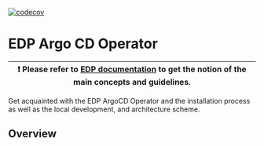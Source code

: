 [![codecov](https://codecov.io/gh/epam/edp-argocd-operator/branch/master/graph/badge.svg?token=VNMBQGDKJ3)](https://codecov.io/gh/epam/edp-argocd-operator)

# EDP Argo CD Operator

| :heavy_exclamation_mark: Please refer to [EDP documentation](https://epam.github.io/edp-install/) to get the notion of the main concepts and guidelines. |
| --- |

Get acquainted with the EDP ArgoCD Operator and the installation process as well as the local development, and architecture scheme.

## Overview
